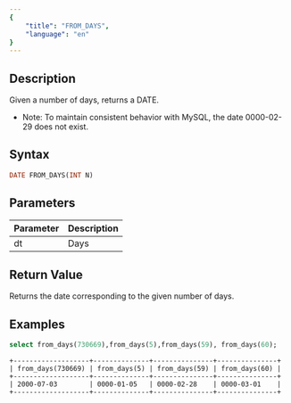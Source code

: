 ```yaml
---
{
    "title": "FROM_DAYS",
    "language": "en"
}
---
```


<!-- 
Licensed to the Apache Software Foundation (ASF) under one
or more contributor license agreements.  See the NOTICE file
distributed with this work for additional information
regarding copyright ownership.  The ASF licenses this file
to you under the Apache License, Version 2.0 (the
"License"); you may not use this file except in compliance
with the License.  You may obtain a copy of the License at

  http://www.apache.org/licenses/LICENSE-2.0

Unless required by applicable law or agreed to in writing,
software distributed under the License is distributed on an
"AS IS" BASIS, WITHOUT WARRANTIES OR CONDITIONS OF ANY
KIND, either express or implied.  See the License for the
specific language governing permissions and limitations
under the License.
-->

## Description

Given a number of days, returns a DATE.

- Note: To maintain consistent behavior with MySQL, the date 0000-02-29 does not exist.

## Syntax

```sql
DATE FROM_DAYS(INT N)
```

## Parameters

| Parameter | Description |
| -- | -- |
| dt | Days |

## Return Value

Returns the date corresponding to the given number of days.

## Examples

```sql
select from_days(730669),from_days(5),from_days(59), from_days(60);
```

```text
+-------------------+--------------+---------------+---------------+
| from_days(730669) | from_days(5) | from_days(59) | from_days(60) |
+-------------------+--------------+---------------+---------------+
| 2000-07-03        | 0000-01-05   | 0000-02-28    | 0000-03-01    |
+-------------------+--------------+---------------+---------------+
```